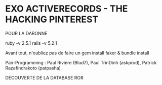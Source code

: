 # EXO ACTIVERECORDS - THE HACKING PINTEREST 
POUR LA DARONNE

ruby -v 2.5.1
rails -v 5.2.1

Avant tout, n'oubliez pas de faire un gem install faker & bundle install

Pair-Programming : Paul Rivière (Blud7), Paul TrinDinh (askprod), Patrick Razafindrakoto (patpasha)

DECOUVERTE DE LA DATABASE ROR
